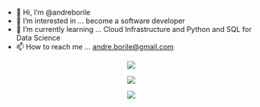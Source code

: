 - 👋 Hi, I’m @andreborile
- 👀 I’m interested in ... become a software developer
- 🌱 I’m currently learning ... Cloud Infrastructure and Python and SQL for Data Science  
- 📫 How to reach me ... andre.borile@gmail.com

<p align="center">
<img src="http://img.shields.io/static/v1?label=STATUS&message=EM%20DESENVOLVIMENTO&color=GREEN&style=for-the-badge"/>
</p>
  
<!---
andreborile/andreborile is a ✨ special ✨ repository because its `README.md` (this file) appears on your GitHub profile.
You can click the Preview link to take a look at your changes.
--->

<div align="center">
  <img src=https://github-readme-stats.vercel.app/api/top-langs/?username=andreborile&layout=compact&theme=dracula)/>
</div>

<p align="center">
  <a href="https://skillicons.dev">
    <img src="https://skillicons.dev/icons?i=aws,py,flask,django,mysql,postgres,java,ps" />
  </a>
</p>
